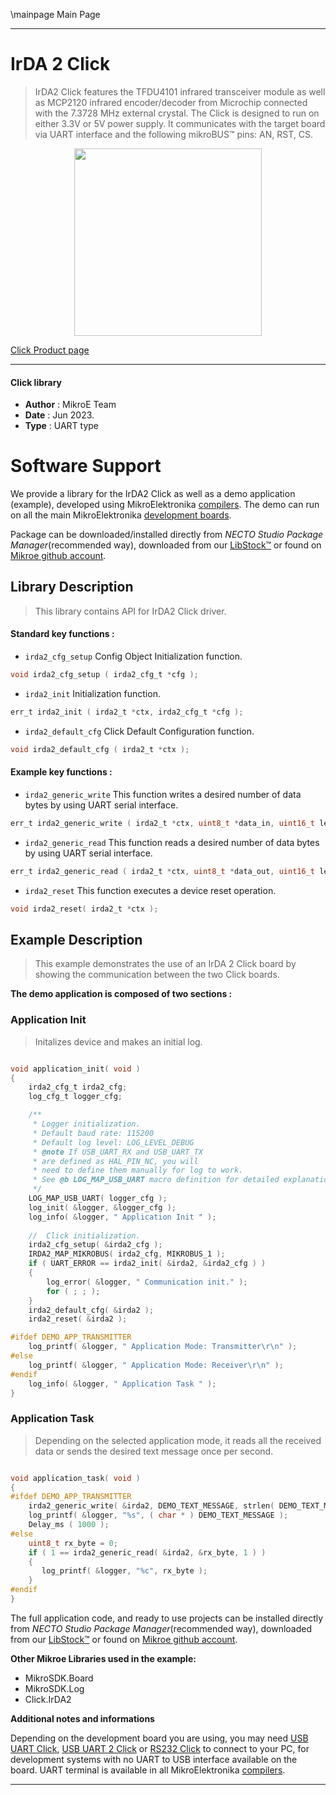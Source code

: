 \mainpage Main Page

---
# IrDA 2 Click

> IrDA2 Click features the TFDU4101 infrared transceiver module as well as MCP2120 infrared encoder/decoder from Microchip connected with the 7.3728 MHz external crystal. The Click is designed to run on either 3.3V or 5V power supply. It communicates with the target board via UART interface and the following mikroBUS™ pins: AN, RST, CS.

<p align="center">
  <img src="https://download.mikroe.com/images/click_for_ide/irda2_click.png" height=300px>
</p>

[Click Product page](https://www.mikroe.com/irda2-click)

---


#### Click library

- **Author**        : MikroE Team
- **Date**          : Jun 2023.
- **Type**          : UART type


# Software Support

We provide a library for the IrDA2 Click
as well as a demo application (example), developed using MikroElektronika
[compilers](https://www.mikroe.com/necto-studio).
The demo can run on all the main MikroElektronika [development boards](https://www.mikroe.com/development-boards).

Package can be downloaded/installed directly from *NECTO Studio Package Manager*(recommended way), downloaded from our [LibStock&trade;](https://libstock.mikroe.com) or found on [Mikroe github account](https://github.com/MikroElektronika/mikrosdk_click_v2/tree/master/clicks).

## Library Description

> This library contains API for IrDA2 Click driver.

#### Standard key functions :

- `irda2_cfg_setup` Config Object Initialization function.
```c
void irda2_cfg_setup ( irda2_cfg_t *cfg );
```

- `irda2_init` Initialization function.
```c
err_t irda2_init ( irda2_t *ctx, irda2_cfg_t *cfg );
```

- `irda2_default_cfg` Click Default Configuration function.
```c
void irda2_default_cfg ( irda2_t *ctx );
```

#### Example key functions :

- `irda2_generic_write` This function writes a desired number of data bytes by using UART serial interface.
```c
err_t irda2_generic_write ( irda2_t *ctx, uint8_t *data_in, uint16_t len )
```

- `irda2_generic_read` This function reads a desired number of data bytes by using UART serial interface.
```c
err_t irda2_generic_read ( irda2_t *ctx, uint8_t *data_out, uint16_t len );
```

- `irda2_reset` This function executes a device reset operation.
```c
void irda2_reset( irda2_t *ctx );
```

## Example Description

> This example demonstrates the use of an IrDA 2 Click board by showing the communication between the two Click boards.

**The demo application is composed of two sections :**

### Application Init

> Initalizes device and makes an initial log.

```c

void application_init( void ) 
{
    irda2_cfg_t irda2_cfg;
    log_cfg_t logger_cfg;

    /** 
     * Logger initialization.
     * Default baud rate: 115200
     * Default log level: LOG_LEVEL_DEBUG
     * @note If USB_UART_RX and USB_UART_TX 
     * are defined as HAL_PIN_NC, you will 
     * need to define them manually for log to work. 
     * See @b LOG_MAP_USB_UART macro definition for detailed explanation.
     */
    LOG_MAP_USB_UART( logger_cfg );
    log_init( &logger, &logger_cfg );
    log_info( &logger, " Application Init " );
    
    //  Click initialization.
    irda2_cfg_setup( &irda2_cfg );
    IRDA2_MAP_MIKROBUS( irda2_cfg, MIKROBUS_1 );
    if ( UART_ERROR == irda2_init( &irda2, &irda2_cfg ) ) 
    {
        log_error( &logger, " Communication init." );
        for ( ; ; );
    }
    irda2_default_cfg( &irda2 );
    irda2_reset( &irda2 );

#ifdef DEMO_APP_TRANSMITTER
    log_printf( &logger, " Application Mode: Transmitter\r\n" );
#else
    log_printf( &logger, " Application Mode: Receiver\r\n" );
#endif
    log_info( &logger, " Application Task " );
}

```

### Application Task

> Depending on the selected application mode, it reads all the received data or sends the desired text message once per second.

```c

void application_task( void ) 
{
#ifdef DEMO_APP_TRANSMITTER
    irda2_generic_write( &irda2, DEMO_TEXT_MESSAGE, strlen( DEMO_TEXT_MESSAGE ) );
    log_printf( &logger, "%s", ( char * ) DEMO_TEXT_MESSAGE );
    Delay_ms ( 1000 ); 
#else
    uint8_t rx_byte = 0;
    if ( 1 == irda2_generic_read( &irda2, &rx_byte, 1 ) )
    {
       log_printf( &logger, "%c", rx_byte );
    }
#endif
}

```

The full application code, and ready to use projects can be installed directly from *NECTO Studio Package Manager*(recommended way), downloaded from our [LibStock&trade;](https://libstock.mikroe.com) or found on [Mikroe github account](https://github.com/MikroElektronika/mikrosdk_click_v2/tree/master/clicks).

**Other Mikroe Libraries used in the example:**

- MikroSDK.Board
- MikroSDK.Log
- Click.IrDA2

**Additional notes and informations**

Depending on the development board you are using, you may need
[USB UART Click](https://www.mikroe.com/usb-uart-click),
[USB UART 2 Click](https://www.mikroe.com/usb-uart-2-click) or
[RS232 Click](https://www.mikroe.com/rs232-click) to connect to your PC, for
development systems with no UART to USB interface available on the board. UART
terminal is available in all MikroElektronika
[compilers](https://shop.mikroe.com/compilers).

---
